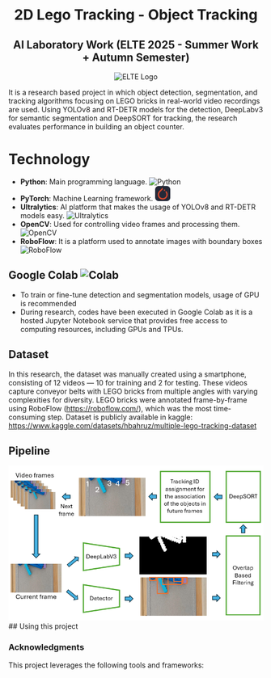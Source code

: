 <div align="center">
   <h1>2D Lego Tracking - Object Tracking</h1>
   <h2>AI Laboratory Work (ELTE 2025 - Summer Work + Autumn Semester)</h2>
   <img src = "https://eduscope.me/storage/app/media/pages/affiliated%20universities/LOGOS/ELTE.jpg" alt="ELTE Logo" width="300">
</div>

It is a research based project in which object detection, segmentation, and tracking algorithms focusing on LEGO bricks in real-world video recordings are used. Using YOLOv8 and RT-DETR models for the detection, DeepLabv3 for semantic segmentation and DeepSORT for tracking, the research evaluates performance in building an object counter. 

# Technology
- **Python**: Main programming language. ![Python](https://img.shields.io/badge/Python-3776AB?style=for-the-badge&logo=python&logoColor=white)
- **PyTorch**: Machine Learning framework. <img src="https://github.com/tandpfun/skill-icons/blob/main/icons/PyTorch-Dark.svg" alt="PyTorch" width="30" />
- **Ultralytics**: AI platform that makes the usage of YOLOv8 and RT-DETR models easy. <img src="https://encrypted-tbn0.gstatic.com/images?q=tbn:ANd9GcTSDfTFONBFO8j91aS1lQPb9jfARtTFP1B82Q&s" alt="Ultralytics" width="50" />
- **OpenCV**: Used for controlling video frames and processing them. <img src="https://github.com/tandpfun/skill-icons/blob/main/icons/OpenCV-Dark.svg" alt="OpenCV" width="30" />
- **RoboFlow**: It is a platform used to annotate images with boundary boxes <img src = "https://d7umqicpi7263.cloudfront.net/img/product/8305253e-2066-4396-9e9a-f0f9b97e75b9.png" alt = "RoboFlow" width = "90"/>

## Google Colab <img src="https://encrypted-tbn0.gstatic.com/images?q=tbn:ANd9GcSArk3D34rWqNoPw4_n-ovyK0lz3yvknTVZd9yeCdZrsdDEViqoPMmjhFWD-iy4NO1UiyI&usqp=CAU" alt="Colab" width="40">
- To train or fine-tune detection and segmentation models, usage of GPU is recommended
- During research, codes have been executed in Google Colab as it is a hosted Jupyter Notebook service that provides free access to computing resources, including GPUs and TPUs.

## Dataset
In this research, the dataset was manually created using a smartphone, consisting of 12 videos — 10 for training and 2 for testing. These videos capture conveyor belts with LEGO bricks from multiple angles with varying complexities for diversity. LEGO bricks were annotated frame-by-frame using RoboFlow (https://roboflow.com/), which was the most time-consuming step. Dataset is publicly available in kaggle: https://www.kaggle.com/datasets/hbahruz/multiple-lego-tracking-dataset

## Pipeline
<img src="Pipeline_Main.png">
## Using this project

### Acknowledgments
This project leverages the following tools and frameworks:

